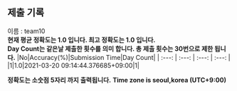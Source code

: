 


  
## 제출 기록  
이름 : team10  
**현재 평균 정확도는 1.0 입니다. 최고 정확도는 1.0 입니다.**  
**Day Count는 같은날 제출한 횟수를 의미 합니다. 총 제출 횟수는 30번으로 제한 됩니다.**
|No|Accuracy(%)|Submission Time|Day Count|
| :---: | :---: | :---: | :---: |
|1|1.0|2021-03-20 09:14:44.376685+09:00|1|


**정확도는 소숫점 5자리 까지 출력됩니다.**
**Time zone is seoul,korea (UTC+9:00)**
